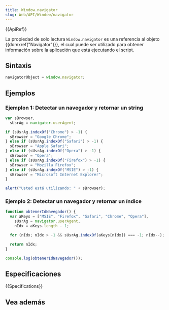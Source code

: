 ```yaml
---
title: Window.navigator
slug: Web/API/Window/navigator
---
```


{{ApiRef}}

La propiedad de solo lectura `Window.navigator` es una referencia al objeto {{domxref("Navigator")}}, el cual puede ser utilizado para obtener información sobre la aplicación que está ejecutando el script.

## Sintaxis

```js
navigatorObject = window.navigator;
```

## Ejemplos

### Ejemplon 1: Detectar un navegador y retornar un string

```js
var sBrowser,
  sUsrAg = navigator.userAgent;

if (sUsrAg.indexOf("Chrome") > -1) {
  sBrowser = "Google Chrome";
} else if (sUsrAg.indexOf("Safari") > -1) {
  sBrowser = "Apple Safari";
} else if (sUsrAg.indexOf("Opera") > -1) {
  sBrowser = "Opera";
} else if (sUsrAg.indexOf("Firefox") > -1) {
  sBrowser = "Mozilla Firefox";
} else if (sUsrAg.indexOf("MSIE") > -1) {
  sBrowser = "Microsoft Internet Explorer";
}

alert("Usted está utilizando: " + sBrowser);
```

### Ejemplo 2: Detectar un navegador y retornar un índice

```js
function obtenerIdNavegador() {
  var aKeys = ["MSIE", "Firefox", "Safari", "Chrome", "Opera"],
    sUsrAg = navigator.userAgent,
    nIdx = aKeys.length - 1;

  for (nIdx; nIdx > -1 && sUsrAg.indexOf(aKeys[nIdx]) === -1; nIdx--);

  return nIdx;
}

console.log(obtenerIdNavegador());
```

## Especificaciones

{{Specifications}}

## Vea además

